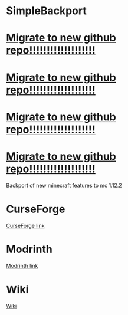 # SimpleBackport

# [Migrate to new github repo!!!!!!!!!!!!!!!!!!!](https://github.com/WolodiaM-moddev/SimpleBackport)
# [Migrate to new github repo!!!!!!!!!!!!!!!!!!!](https://github.com/WolodiaM-moddev/SimpleBackport)
# [Migrate to new github repo!!!!!!!!!!!!!!!!!!!](https://github.com/WolodiaM-moddev/SimpleBackport)
# [Migrate to new github repo!!!!!!!!!!!!!!!!!!!](https://github.com/WolodiaM-moddev/SimpleBackport)

Backport of new minecraft features to mc 1.12.2
# CurseForge
[CurseForge link](https://www.curseforge.com/minecraft/mc-mods/simplebackport)
# Modrinth
[Modrinth link](https://modrinth.com/mod/simplebackport)
# Wiki
[Wiki](https://wolodiam-moddev.github.io/mod-wiki/SimpleBackport.html)

